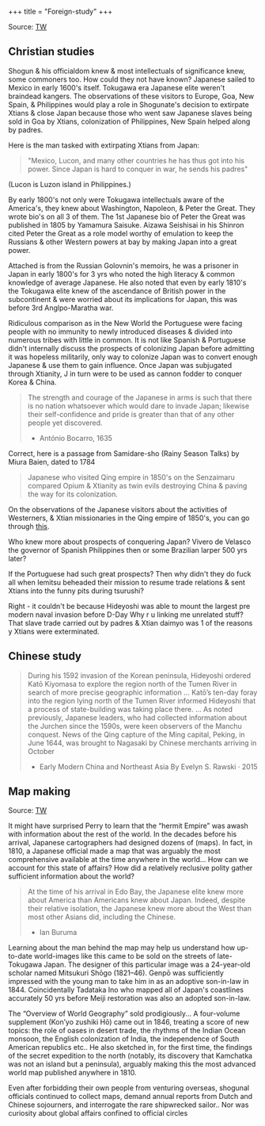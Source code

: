 +++
title = "Foreign-study"
+++

Source: [TW](https://threadreaderapp.com/thread/1634625977853550600.html)

## Christian studies

Shogun & his officialdom knew & most intellectuals of significance knew, some commoners too. How could they not have known? Japanese sailed to Mexico in early 1600's itself. Tokugawa era Japanese elite weren't braindead kangers. The observations of these visitors to Europe, Goa, New Spain, & Philippines would play a role in Shogunate's decision to extirpate Xtians & close Japan because those who went saw Japanese slaves being sold in Goa by Xtians, colonization of Philippines, New Spain helped along by padres.

Here is the man tasked with extirpating Xtians from Japan:

> "Mexico, Lucon, and many other countries he has thus got into his power. Since Japan is hard to conquer in war, he sends his padres"

(Lucon is Luzon island in Philippines.)

By early 1800's not only were Tokugawa intellectuals aware of the America's, they knew about Washington, Napoleon, & Peter the Great. They wrote bio's on all 3 of them. The 1st Japanese bio of Peter the Great was published in 1805 by Yamamura Saisuke. Aizawa Seishisai in his Shinron cited Peter the Great as a role model worthy of emulation to keep the Russians & other Western powers at bay by making Japan into a great power.

Attached is from the Russian Golovnin's memoirs, he was a prisoner in Japan in early 1800's for 3 yrs who noted the high literacy & common knowledge of average Japanese. He also noted that even by early 1810's the Tokugawa elite knew of the ascendance of British power in the subcontinent & were worried about its implications for Japan, this was before 3rd Anglpo-Maratha war.

Ridiculous comparison as in the New World the Portuguese were facing people with no immunity to newly introduced diseases & divided into numerous tribes with little in common. It is not like Spanish & Portuguese didn't internally discuss the prospects of colonizing Japan before admitting it was hopeless militarily, only way to colonize Japan was to convert enough Japanese & use them to gain influence. Once Japan was subjugated through Xtianity, J in turn were to be used as cannon fodder to conquer Korea & China.

> The strength and courage of the Japanese in arms is such that there is no nation whatsoever which would dare to invade Japan; likewise their self-confidence and pride is greater than that of any other people yet discovered.  
> - António Bocarro, 1635

Correct, here is a passage from Samidare-sho (Rainy Season Talks) by Miura Baien, dated to 1784

> Japanese who visited Qing empire in 1850's on the Senzaimaru compared Opium & Xtianity as twin evils destroying China & paving the way for its colonization.

On the observations of the Japanese visitors about the activities of Westerners, & Xtian missionaries in the Qing empire of 1850's, you can go through [this](https://twitter.com/Rjrasva/status/724275252285575168).


Who knew more about prospects of conquering Japan? Vivero de Velasco the governor of Spanish Philippines then or some Brazilian larper 500 yrs later?

If the Portuguese had such great prospects? Then why didn't they do fuck all when Iemitsu beheaded their mission to resume trade relations & sent Xtians into the funny pits during tsurushi?

Right - it couldn't be because Hideyoshi was able to mount the largest pre modern naval invasion before D-Day Why r u linking me unrelated stuff? That slave trade carried out by padres & Xtian daimyo was 1 of the reasons y Xtians were exterminated.

## Chinese study
> During his 1592 invasion of the Korean peninsula, Hideyoshi ordered Katō Kiyomasa to explore the region north of the Tumen River in search of more precise geographic information ... Katō’s ten-day foray into the region lying north of the Tumen River informed Hideyoshi that a process of state-building was taking place there. ...
> As noted previously, Japanese leaders, who had collected information about the Jurchen since the 1590s, were keen observers of the Manchu conquest. News of the Qing capture of the Ming capital, Peking, in June 1644, was brought to Nagasaki by Chinese merchants arriving in October
>
> - Early Modern China and Northeast Asia
  By Evelyn S. Rawski · 2015



## Map making
Source: [TW](https://twitter.com/Rjrasva/status/724275252285575168)


It might have surprised Perry to learn that the “hermit Empire” was awash with information about the rest of the world. In the decades before his arrival, Japanese cartographers had designed dozens of (maps). In fact, in 1810, a Japanese official made a map that was arguably the most comprehensive available at the time anywhere in the world... How can we account for this state of affairs? How did a relatively reclusive polity gather sufficient information about the world?

> At the time of his arrival in Edo Bay, the Japanese elite knew more about America than Americans knew about Japan. Indeed, despite their relative isolation, the Japanese knew more about the West than most other Asians did, including the Chinese.
>
> - Ian Buruma

Learning about the man behind the map may help us understand how up-to-date world-images like this came to be sold on the streets of late-Tokugawa Japan. The designer of this particular image was a 24-year-old scholar named Mitsukuri Shōgo (1821–46). Genpō was sufficiently impressed with the young man to take him in as an adoptive son-in-law in 1844. Coincidentally Tadataka Ino who mapped all of Japan's coastlines accurately 50 yrs before Meiji restoration was also an adopted son-in-law.

The “Overview of World Geography” sold prodigiously... A four-volume supplement (Kon’yo zushiki Hō) came out in 1846, treating a score of new topics: the role of oases in desert trade, the rhythms of the Indian Ocean monsoon, the English colonization of India, the independence of South American republics etc.. He also sketched in, for the first time, the findings of the secret expedition to the north (notably, its discovery that Kamchatka was not an island but a peninsula), arguably making this the most advanced world map published anywhere in 1810.

Even after forbidding their own people from venturing overseas, shogunal officials continued to collect maps, demand annual reports from Dutch and Chinese sojourners, and interrogate the rare shipwrecked sailor.. Nor was curiosity about global affairs confined to official circles

